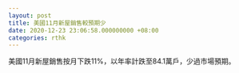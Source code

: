 ```yaml
---
layout: post
title: 美國11月新屋銷售較預期少
date: 2020-12-23 23:06:58.000000000 +08:00
categories: rthk
---
```


美國11月新屋銷售按月下跌11%，以年率計跌至84.1萬戶，少過市場預期。
